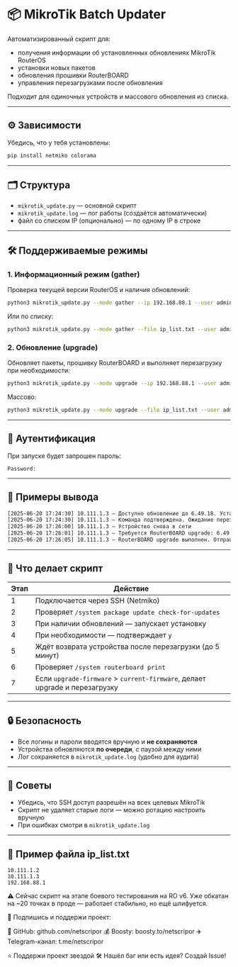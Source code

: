 # 📦 MikroTik Batch Updater

Автоматизированный скрипт для:
- получения информации об установленных обновлениях MikroTik RouterOS
- установки новых пакетов
- обновления прошивки RouterBOARD
- управления перезагрузками после обновления

Подходит для одиночных устройств и массового обновления из списка.

---

## ⚙️ Зависимости

Убедись, что у тебя установлены:

```bash
pip install netmiko colorama
```

---

## 🗂 Структура

- `mikrotik_update.py` — основной скрипт
- `mikrotik_update.log` — лог работы (создаётся автоматически)
- файл со списком IP (опционально) — по одному IP в строке

---

## 🛠 Поддерживаемые режимы

### 1. Информационный режим (gather)

Проверка текущей версии RouterOS и наличия обновлений:

```bash
python3 mikrotik_update.py --mode gather --ip 192.168.88.1 --user admin
```

Или по списку:

```bash
python3 mikrotik_update.py --mode gather --file ip_list.txt --user admin
```

### 2. Обновление (upgrade)

Обновляет пакеты, прошивку RouterBOARD и выполняет перезагрузку при необходимости:

```bash
python3 mikrotik_update.py --mode upgrade --ip 192.168.88.1 --user admin
```

Массово:

```bash
python3 mikrotik_update.py --mode upgrade --file ip_list.txt --user admin
```

---

## 🔐 Аутентификация

При запуске будет запрошен пароль:

```
Password:
```

---

## 📑 Примеры вывода

```bash
[2025-06-20 17:24:30] 10.111.1.3 — Доступно обновление до 6.49.18. Устанавливаю...
[2025-06-20 17:24:30] 10.111.1.3 — Команда подтверждена. Ожидание перезагрузки...
[2025-06-20 17:26:00] 10.111.1.3 — Устройство снова в сети
[2025-06-20 17:26:01] 10.111.1.3 — Требуется RouterBOARD upgrade: 6.49.13 → 6.49.18
[2025-06-20 17:26:05] 10.111.1.3 — RouterBOARD upgrade выполнен. Отправляю команду на перезагрузку...
```

---

## 🔄 Что делает скрипт

| Этап | Действие |
|------|----------|
| 1    | Подключается через SSH (Netmiko) |
| 2    | Проверяет `/system package update check-for-updates` |
| 3    | При наличии обновлений — запускает установку |
| 4    | При необходимости — подтверждает `y` |
| 5    | Ждёт возврата устройства после перезагрузки (до 5 минут) |
| 6    | Проверяет `/system routerboard print` |
| 7    | Если `upgrade-firmware` > `current-firmware`, делает upgrade и перезагрузку |

---

## 🔒 Безопасность

- Все логины и пароли вводятся вручную и **не сохраняются**
- Устройства обновляются **по очереди**, с паузой между ними
- Лог сохраняется в `mikrotik_update.log` (удобно для аудита)

---

## 📌 Советы

- Убедись, что SSH доступ разрешён на всех целевых MikroTik
- Скрипт не удаляет старые логи — можно ротацию настроить вручную
- При ошибках смотри в `mikrotik_update.log`

---

## 📁 Пример файла ip_list.txt

```
10.111.1.2
10.111.1.3
192.168.88.1
```
⚠️ Сейчас скрипт на этапе боевого тестирования на RO v6.
Уже обкатан на ~20 точках в проде — работает стабильно, но ещё шлифуется.

📡 Подпишись и поддержи проект:

🔗 GitHub: github.com/netscripor
💰 Boosty: boosty.to/netscripor
✈️ Telegram-канал: t.me/netscripor

⭐️ Поддержи проект звездой
🛠 Нашёл баг или есть идея? Создай Issue!

